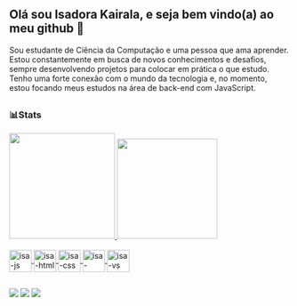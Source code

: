 ## Olá sou Isadora Kairala, e seja bem vindo(a) ao meu github  👋

Sou estudante de Ciência da Computação e uma pessoa que ama aprender. Estou constantemente em busca de novos conhecimentos e desafios, sempre desenvolvendo projetos para colocar em prática o que estudo. Tenho uma forte conexão com o mundo da tecnologia e, no momento, estou focando meus estudos na área de back-end com JavaScript.
##

### 📊Stats

<div>
 <a href="https://github.com/Isadora-Kairala"> 
<img height="190cm" src="https://github-readme-stats.vercel.app/api?username=Isadora-Kairala&show_icons=true&theme=transparent"/>   
<img height="180cm" src="https://github-readme-stats.vercel.app/api/top-langs/?username=Isadora-Kairala&layout=compact&theme=transparent"/>
</div>

<div style="display: inline_block"><br>
<img align="center" alt="isa-js" height="40" width="40"  border-radius="10" src="https://cdn.jsdelivr.net/gh/devicons/devicon@latest/icons/javascript/javascript-original.svg" />
<img align="center" alt="isa-html" height="40" width="40" src="https://cdn.jsdelivr.net/gh/devicons/devicon@latest/icons/html5/html5-original.svg" />
<img align="center" alt="isa-css" height="40" width="40" src="https://cdn.jsdelivr.net/gh/devicons/devicon@latest/icons/css3/css3-original.svg" />
<img align="center" alt="isa-intelli" height="40" width="40"src="https://cdn.jsdelivr.net/gh/devicons/devicon@latest/icons/intellij/intellij-original.svg" />
<img align="center" alt="isa-vs" height="40" width="40"src="https://cdn.jsdelivr.net/gh/devicons/devicon@latest/icons/vscode/vscode-original.svg" />

<div/>

##

<div>
  
<a href="isadorarequer@gmail.com"><img src="https://img.shields.io/badge/Gmail-D14836?style=for-the-badge&logo=gmail&logoColor=white" target="_blank"><a/>
<a href="https://www.linkedin.com/in/isadora-kairala-630530359" target="_blank"><img src="https://img.shields.io/badge/LinkedIn-0077B5?style=for-the-badge&logo=linkedin&logoColor=white" target="_blank"><a/> 
<a href="https://www.instagram.com/dorakai_?igsh=MW1iaHQ5YjUyMHBvdQ==" target="_blank"><img src="https://img.shields.io/badge/Instagram-E4405F?style=for-the-badge&logo=instagram&logoColor=white" target="_blank"><a/> 
</div>
      
          
          
          
        
          
          
